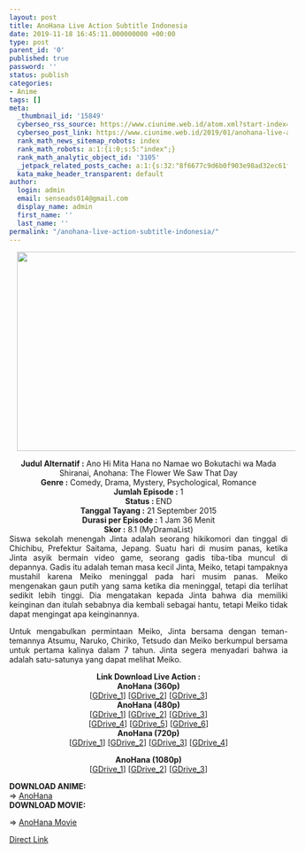 ```yaml
---
layout: post
title: AnoHana Live Action Subtitle Indonesia
date: 2019-11-18 16:45:11.000000000 +00:00
type: post
parent_id: '0'
published: true
password: ''
status: publish
categories:
- Anime
tags: []
meta:
  _thumbnail_id: '15849'
  cyberseo_rss_source: https://www.ciunime.web.id/atom.xml?start-index=3451&max-results=150
  cyberseo_post_link: https://www.ciunime.web.id/2019/01/anohana-live-action-subtitle-indonesia.html
  rank_math_news_sitemap_robots: index
  rank_math_robots: a:1:{i:0;s:5:"index";}
  rank_math_analytic_object_id: '3105'
  _jetpack_related_posts_cache: a:1:{s:32:"8f6677c9d6b0f903e98ad32ec61f8deb";a:2:{s:7:"expires";i:1655899686;s:7:"payload";a:0:{}}}
  kata_make_header_transparent: default
author:
  login: admin
  email: senseads014@gmail.com
  display_name: admin
  first_name: ''
  last_name: ''
permalink: "/anohana-live-action-subtitle-indonesia/"
---
```

<div class="separator" style="clear: both; text-align: center;"><a href="https://2.bp.blogspot.com/-xwO-82qnRsc/XFExp_KvSqI/AAAAAAAAJFI/VZ0-ICzEXaESWdqAGnLDNj0Q8XlaO6ZdACLcBGAs/s1600/AnoHana.png" imageanchor="1" style="margin-left: 1em; margin-right: 1em;"><img border="0" data-original-height="720" data-original-width="1280" height="360" src="{{ site.baseurl }}/assets/2019/11/AnoHana.png" width="640" /></a></div>
<p>
<div style="text-align: center;"><b>Judul</b><b><b> Alternatif</b> :</b> <span itemprop="name">Ano Hi Mita Hana no Namae wo Bokutachi wa Mada Shiranai, Anohana: The Flower We Saw That Day</span></div>
<div style="text-align: center;"><b><b>Genre :</b></b> Comedy, Drama, Mystery, Psychological, Romance</div>
<div style="text-align: center;"><b>Jumlah Episode :</b> 1<br /><b>Status :&nbsp;</b>END<br /><b>Tanggal Tayang :</b> 21 September 2015<br /><b>Durasi per Episode :</b> 1 Jam 36 Menit</div>
<div style="text-align: center;"><b>Skor :</b> 8.1 (MyDramaList)</div>
<div style="text-align: center;"></div>
<div style="text-align: justify;">Siswa sekolah menengah Jinta adalah seorang hikikomori dan tinggal di Chichibu, Prefektur Saitama, Jepang. Suatu hari di musim panas, ketika Jinta asyik bermain video game, seorang gadis tiba-tiba muncul di depannya. Gadis itu adalah teman masa kecil Jinta, Meiko, tetapi tampaknya mustahil karena Meiko meninggal pada hari musim panas. Meiko mengenakan gaun putih yang sama ketika dia meninggal, tetapi dia terlihat sedikit lebih tinggi. Dia mengatakan kepada Jinta bahwa dia memiliki keinginan dan itulah sebabnya dia kembali sebagai hantu, tetapi Meiko tidak dapat mengingat apa keinginannya.</p>
<p>Untuk mengabulkan permintaan Meiko, Jinta bersama dengan teman-temannya Atsumu, Naruko, Chiriko, Tetsudo dan Meiko berkumpul bersama untuk pertama kalinya dalam 7 tahun. Jinta segera menyadari bahwa ia adalah satu-satunya yang dapat melihat Meiko.</p></div>
<div style="text-align: justify;"></div>
<div style="text-align: justify;"></div>
<div style="text-align: center;"><b>Link Download Live Action :</b></div>
<div style="text-align: center;"></div>
<div style="text-align: center;"><b>AnoHana (360p)</b></div>
<div style="text-align: center;">[<a href="https://drive.google.com/uc?export=download&amp;id=1mMGz4z9l5TZLMpx5UKzTACleQKKx0iLP" target="_blank" rel="noopener">GDrive_1</a>] [<a href="https://drive.google.com/uc?export=download&amp;id=1Hz1zotBOIxIpuyYUM2vPEoiSyRKwDKlB" target="_blank" rel="noopener">GDrive_2</a>] [<a href="https://drive.google.com/uc?export=download&amp;id=1iG-DulJDR8zzPBoXPVRBhGfSDLelbzCP" target="_blank" rel="noopener">GDrive_3</a>]</div>
<div style="text-align: center;"></div>
<div style="text-align: center;"><b>AnoHana (480p)</b><br />[<a href="https://drive.google.com/uc?export=download&amp;id=1FHHfMK5DJbpMQ_BX1awBdXMA6lflnqds" target="_blank" rel="noopener">GDrive_1</a>] [<a href="https://drive.google.com/uc?export=download&amp;id=1hQew4r3f000cwrl1kx6V7I9IiqJcCxNB" target="_blank" rel="noopener">GDrive_2</a>] [<a href="https://drive.google.com/uc?export=download&amp;id=1sfQkyk7p1Hsjt8xY9rs3IPfB1mRd6b2F" target="_blank" rel="noopener">GDrive_3</a>]<br />[<a href="https://drive.google.com/uc?export=download&amp;id=1TJS-QaoDYdDiv21OgYI3-OlVtz4fjBYH" target="_blank" rel="noopener">GDrive_4</a>] [<a href="https://drive.google.com/uc?export=download&amp;id=1Z85cKsQZUxaXQmhN6_YrP542QC7YkyPa" target="_blank" rel="noopener">GDrive_5</a>] [<a href="https://drive.google.com/uc?export=download&amp;id=1osAZ9iSME1LEabFpJJTGHp7wt-n-qXYW" target="_blank" rel="noopener">GDrive_6</a>]</div>
<div style="text-align: center;"><b>AnoHana (720p)</b><br />[<a href="https://drive.google.com/uc?export=download&amp;id=1gg_ixzAdDLcOVDH_fnYBfIEkFJVGsB6a" target="_blank" rel="noopener">GDrive_1</a>] [<a href="https://drive.google.com/uc?export=download&amp;id=185jBJ4n6VJo7okK2HtqvU0a0ft9s3IEr" target="_blank" rel="noopener">GDrive_2</a>] [<a href="https://drive.google.com/uc?export=download&amp;id=1IXijBztjDQ7dPJ2fv5yajZHtqF-9LXp3" target="_blank" rel="noopener">GDrive_3</a>] [<a href="https://drive.google.com/uc?export=download&amp;id=1eryYX1TgVRplkc0z-GRNQ8HliJWdtbn4" target="_blank" rel="noopener">GDrive_4</a>]</p>
<p><b>AnoHana (1080p)</b><br />[<a href="https://drive.google.com/uc?export=download&amp;id=1ExNK3x57s9Mr34AKdQvz5pHaQt1AiCOJ" target="_blank" rel="noopener">GDrive_1</a>] [<a href="https://drive.google.com/uc?export=download&amp;id=1IETVawZ3NLexXc09yXC28OIFgSkP1SUQ" target="_blank" rel="noopener">GDrive_2</a>] [<a href="https://drive.google.com/uc?export=download&amp;id=1-OQyKR5mYQGJU2OOQelJEQwk4n9C3Uki" target="_blank" rel="noopener">GDrive_3</a>]
<div style="text-align: left;">
</div>
<div style="text-align: left;"><b>DOWNLOAD ANIME:</b></div>
<div style="text-align: left;"></div>
<div style="text-align: left;">=&gt;&nbsp;<a href="https://www.ciunime.web.id/2019/01/anohana-episode-01-11-end-batch.html" target="_blank" rel="noopener">AnoHana</a></div>
<div style="text-align: left;"><b>DOWNLOAD MOVIE:</b></p>
<p>=&gt;&nbsp;<a href="https://www.ciunime.web.id/2019/01/anohana-movie-subtitle-indonesia.html" target="_blank" rel="noopener">AnoHana Movie</a></p>
</div>
</div>
<link rel="stylesheet" href="https://cdnjs.cloudflare.com/ajax/libs/font-awesome/4.7.0/css/font-awesome.min.css" />
<div class="divbtn"> <a href="https://handymansurrender.com/fihup8buzv?key=94550f7ce39444073321dde3b8782f97" class="btn"><i class="fa fa-download"></i> Direct Link</a> </div>
